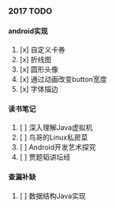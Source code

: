 
### 2017 TODO

#### android实现
1. [x] 自定义卡券
2. [x] 折线图
3. [x] 圆形头像
4. [x] 通过动画改变button宽度
5. [x] 字体描边

#### 读书笔记
1. [ ] 深入理解Java虚拟机
2. [ ] 鸟哥的Linux私房菜
3. [ ] Android开发艺术探究
4. [ ] 贾题韬讲坛经

#### 查漏补缺
1. [ ] 数据结构Java实现
